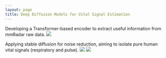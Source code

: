 ```yaml
---
layout: page
title: Deep Diffusion Models for Vital Signal Estimation
---
```


Developing a Transformer-based encoder to extract useful information from mmRadar raw data.
<img src="https://zuozuojia.github.io/zuojia/images/tf_encoder.png">

Applying stable diffusion for noise reduction, aiming to isolate pure human vital signals (respiratory and pulse).
<img src="https://zuozuojia.github.io/zuojia/images/diff_sample.png">
<img src="https://zuozuojia.github.io/zuojia/images/diff_training.png">